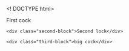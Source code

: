 <! DOCTYPE html>
<html lang="ru">
    <div class="first-block">First cock</div>

    <div class="second-block">Second lock</div>

    <div class="third-block">big cock</div>

<style>
.block-{
    border: 5px-solid-red;
    max-width: 800px;
    margin: 0px auto;
    heght: 800px;
}
.block div{
    line-height: 50px;
    font-size: 18px;
    font-weight: 700;
    text-aligh: cneter;
}
.block_1{
    background-color: #ece89d;
}
.block_2{
    background-color: #5e5373;
    color: #fff;
    position: relative;
    left:50px;
    top:60px;
}
.block_3{
    blockground: #18b5a4;
}
</style>
</html>
